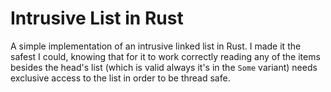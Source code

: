 # Intrusive List in Rust

A simple implementation of an intrusive linked list in Rust.
I made it the safest I could, knowing that for it to work correctly
reading any of the items besides the head's list (which is valid always
it's in the `Some` variant) needs exclusive access to the list in order
to be thread safe.
